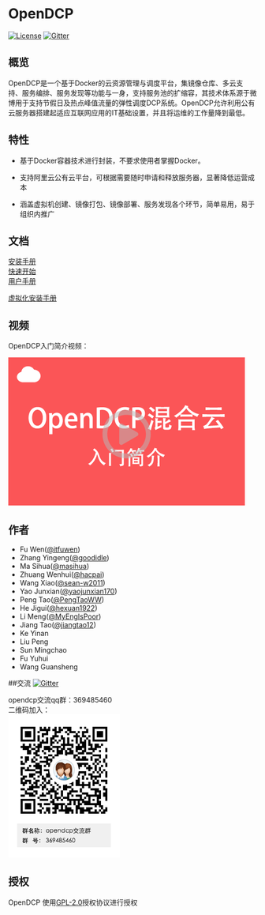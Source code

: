 # OpenDCP

[![License](https://img.shields.io/badge/License-GPL%202.0-blue.svg)](LICENSE) [![Gitter](https://badges.gitter.im/weibocom/opendcp.svg)](https://gitter.im/weibocom/opendcp?utm_source=badge&utm_medium=badge&utm_campaign=pr-badge)

## 概览

OpenDCP是一个基于Docker的云资源管理与调度平台，集镜像仓库、多云支持、服务编排、服务发现等功能与一身，支持服务池的扩缩容，其技术体系源于微博用于支持节假日及热点峰值流量的弹性调度DCP系统。OpenDCP允许利用公有云服务器搭建起适应互联网应用的IT基础设置，并且将运维的工作量降到最低。

## 特性

-   基于Docker容器技术进行封装，不要求使用者掌握Docker。

-   支持阿里云公有云平台，可根据需要随时申请和释放服务器，显著降低运营成本

-   涵盖虚拟机创建、镜像打包、镜像部署、服务发现各个环节，简单易用，易于组织内推广

## 文档
[安装手册](document/install.md)  
[快速开始](document/quick_start.md)  
[用户手册](document/usermanual.md)

[虚拟化安装手册](document/openstack.md)

## 视频
 
OpenDCP入门简介视频：

[![image](https://github.com/weibocom/opendcp/raw/master/ui/images/video.png)](https://www.bilibili.com/html/html5player.html?aid=12568817&cid=20679828&as_wide=1)


## 作者
-   Fu Wen([@itfuwen](https://github.com/itfuwen))
-   Zhang Yingeng([@goodidle](https://github.com/goodidle))
-   Ma Sihua([@masihua](https://github.com/masihua))
-   Zhuang Wenhui([@hacpai](https://github.com/hacpai))
-   Wang Xiao([@sean-w2011](https://github.com/sean-w2011))
-   Yao Junxian([@yaojunxian170](https://github.com/yaojunxian170))
-   Peng Tao([@PengTaoWW](https://github.com/PengTaoWW))
-   He Jigui([@hexuan1922](https://github.com/hexuan1922))
-   Li Meng([@MyEngIsPoor](https://github.com/MyEngIsPoor))
-   Jiang Tao([@jiangtao12](https://github.com/jiangtao12))
-   Ke Yinan
-   Liu Peng
-   Sun Mingchao
-   Fu Yuhui
-   Wang Guansheng


##交流
[![Gitter](https://badges.gitter.im/weibocom/opendcp.svg)](https://gitter.im/weibocom/opendcp?utm_source=badge&utm_medium=badge&utm_campaign=pr-badge)  

opendcp交流qq群：369485460  
二维码加入：  
 ![](document/media/opendcp_qq_group.png)

## 授权

OpenDCP 使用[GPL-2.0](https://www.gnu.org/licenses/gpl-2.0.txt)授权协议进行授权

